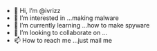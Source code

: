 - 👋 Hi, I’m @ivrizz
- 👀 I’m interested in ...making malware
- 🌱 I’m currently learning ...how to make spyware
- 💞️ I’m looking to collaborate on ...
- 📫 How to reach me ...just mail me

<!---
ivrizz/ivrizz is a ✨ special ✨ repository because its `README.md` (this file) appears on your GitHub profile.
You can click the Preview link to take a look at your changes.
--->
